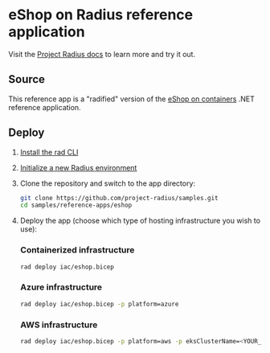 # eShop on Radius reference application

Visit the [Project Radius docs](https://radapp.dev/getting-started/reference-apps/eshop/) to learn more and try it out.

## Source

This reference app is a "radified" version of the [eShop on containers](https://github.com/dotnet-architecture/eShopOnContainers) .NET reference application.

## Deploy

1. [Install the rad CLI](https://radapp.dev/getting-started/)
1. [Initialize a new Radius environment](https://radapp.dev/getting-started/)
1. Clone the repository and switch to the app directory:
   ```bash
   git clone https://github.com/project-radius/samples.git
   cd samples/reference-apps/eshop
   ```
1. Deploy the app (choose which type of hosting infrastructure you wish to use):

   ### Containerized infrastructure
   
    ```bash
    rad deploy iac/eshop.bicep
    ```

   ### Azure infrastructure
   
    ```bash
    rad deploy iac/eshop.bicep -p platform=azure
    ```

   ### AWS infrastructure
   
    ```bash
    rad deploy iac/eshop.bicep -p platform=aws -p eksClusterName=<YOUR_EKS_CLUSTER_NAME>
    ```
    
